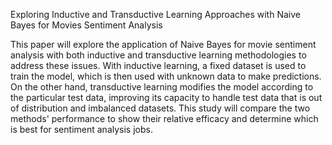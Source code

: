 Exploring Inductive and Transductive Learning Approaches with Naive Bayes for Movies Sentiment Analysis

This paper will explore the application of Naive Bayes for movie sentiment analysis with both inductive and transductive learning methodologies to address these
issues. With inductive learning, a fixed dataset is used to train the model, which is then used with unknown data to make predictions. On the other hand, transductive
learning modifies the model according to the particular test data, improving its capacity to handle test data that is out of distribution and imbalanced datasets. This study will
compare the two methods' performance to show their relative efficacy and determine which is best for sentiment analysis jobs.
